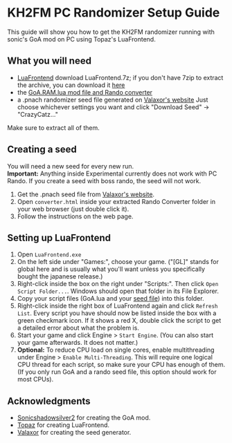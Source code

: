 # KH2FM PC Randomizer Setup Guide
This guide will show you how to get the KH2FM randomizer running with sonic's GoA mod on PC using Topaz's LuaFrontend.

## What you will need
- [LuaFrontend](https://github.com/Topaz-Reality/LuaFrontend/releases/latest)
download LuaFrontend.7z; if you don't have 7zip to extract the archive, you can download it [here](https://www.7-zip.org/download.html)
- the [GoA.RAM.lua mod file and Rando converter](https://github.com/1234567890num/Garden-of-Assemblage-Mod-Lua/releases/latest)
- a .pnach randomizer seed file generated on [Valaxor's website](https://randomizer.valaxor.com/#/seed)
Just choose whichever settings you want and click "Download Seed" -> "CrazyCatz..."

Make sure to extract all of them.

## Creating a seed
You will need a new seed for every new run.  
**Important:** Anything inside Experimental currently does not work with PC Rando. If you create a seed with boss rando, the seed will not work.
1. Get the .pnach seed file from [Valaxor's website](https://randomizer.valaxor.com/#/seed).
2. Open `converter.html` inside your extracted Rando Converter folder in your web browser (just double click it).
3. Follow the instructions on the web page.

## Setting up LuaFrontend
1. Open `LuaFrontend.exe`
2. On the left side under "Games:", choose your game. ("[GL]" stands for global here and is usually what you'll want unless you specifically bought the japanese release.)
3. Right-click inside the box on the right under "Scripts:". Then click `Open Script Folder...`. Windows should open that folder in its File Explorer.
4. Copy your script files (GoA.lua and your [seed file](##Creating-a-seed)) into this folder.
5. Right-click inside the right box of LuaFrontend again and click `Refresh List`. Every script you have should now be listed inside the box with a green checkmark icon. If it shows a red X, double click the script to get a detailed error about what the problem is.
6. Start your game and click Engine > `Start Engine`. (You can also start your game afterwards. It does not matter.)
7. **Optional:** To reduce CPU load on single cores, enable multithreading under Engine > `Enable Multi-Threading`. This will require one logical CPU thread for each script, so make sure your CPU has enough of them. (If you only run GoA and a rando seed file, this option should work for most CPUs).

## Acknowledgments
- [Sonicshadowsilver2](https://github.com/sonicshadowsilver2) for creating the GoA mod.
- [Topaz](https://github.com/Topaz-Reality) for creating LuaFrontend.
- [Valaxor](https://github.com/afresquet) for creating the seed generator.
